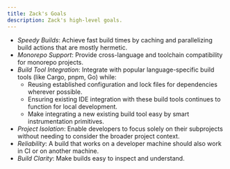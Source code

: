 ```yaml
---
title: Zack's Goals
description: Zack's high-level goals.
---
```


- *Speedy Builds*: Achieve fast build times by caching and parallelizing build actions that are mostly hermetic.
- *Monorepo Support*: Provide cross-language and toolchain compatibility for monorepo projects.
- *Build Tool Integration*: Integrate with popular language-specific build tools (like Cargo, pnpm, Go) while:
   - Reusing established configuration and lock files for dependencies wherever possible.
   - Ensuring existing IDE integration with these build tools continues to function for local development.
   - Make integrating a new existing build tool easy by smart instrumentation primitives.
- *Project Isolation*: Enable developers to focus solely on their subprojects without needing to consider the broader
  project context.
- *Reliability*: A build that works on a developer machine should also work in CI or on another machine.
- *Build Clarity*: Make builds easy to inspect and understand.
